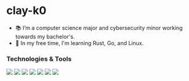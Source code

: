 # clay-k0

- 📚 I’m a computer science major and cybersecurity minor working towards my bachelor's.
- 🌱 In my free time, I'm learning Rust, Go, and Linux.

### Technologies & Tools

[![](https://img.shields.io/badge/OS-EndeavorOS-2977B9?logo=arch-linux&logoColor=white)](https://endeavouros.com/)
[![](https://img.shields.io/badge/Terminal-kitty-4D4D4D?logo=kitty)](https://sw.kovidgoyal.net/kitty/)
[![](https://img.shields.io/badge/Editor-NVim-57A143?logo=Neovim&logoColor=white)](https://neovim.io/)
[![](https://img.shields.io/badge/VCS-Git-orange?logo=Git)](https://github.com/clay-k0)
[![](https://img.shields.io/badge/Code-Rust-dea584?logo=Rust)](https://rust-lang.org)
![](https://img.shields.io/badge/Code-Python-3572a5?logo=Python&logoColor=white)
[![](https://img.shields.io/badge/Code-Go-00add8?logo=Go&logoColor=white)](https://golang.org/)

